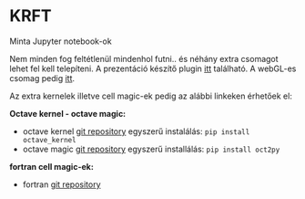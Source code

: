 # KRFT
Minta Jupyter notebook-ok

Nem minden fog feltétlenül mindenhol futni.. és néhány extra csomagot lehet fel kell telepíteni.
A prezentáció készítő plugin [itt](https://github.com/damianavila/RISE) található.
A webGL-es csomag pedig [itt](https://github.com/jovyan/pythreejs).

Az extra kernelek illetve cell magic-ek pedig az alábbi linkeken érhetőek el:

**Octave kernel - octave magic:**
- octave kernel [git repository](https://github.com/calysto/octave_kernel)
  egyszerű instalálás: `pip install octave_kernel`
- octave magic [git repository](https://github.com/blink1073/oct2py)
  egyszerű installálás: `pip install oct2py`

**fortran cell magic-ek:**
- fortran [git repository](https://github.com/mgaitan/fortran_magic)
